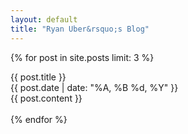 ```yaml
---
layout: default
title: "Ryan Uber&rsquo;s Blog"
---
```


{% for post in site.posts limit: 3 %}
<div class="post">
  <div class="post_title">{{ post.title }}</div>
  <div class="post_date">{{ post.date | date: "%A, %B %d, %Y" }}</div>
  <div class="post_body">
{{ post.content }}
  </div>
  <div class="separator">&nbsp;</div>
</div>
{% endfor %}
